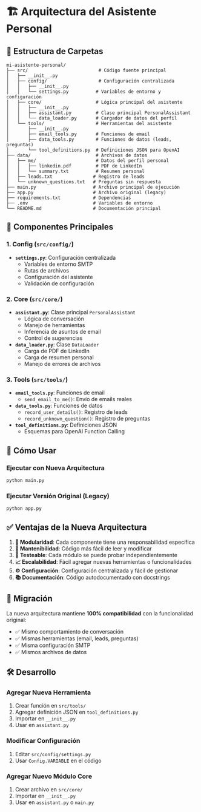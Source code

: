 # 🏗️ Arquitectura del Asistente Personal

## 📁 Estructura de Carpetas

```
mi-asistente-personal/
├── src/                          # Código fuente principal
│   ├── __init__.py
│   ├── config/                   # Configuración centralizada
│   │   ├── __init__.py
│   │   └── settings.py          # Variables de entorno y configuración
│   ├── core/                    # Lógica principal del asistente
│   │   ├── __init__.py
│   │   ├── assistant.py         # Clase principal PersonalAssistant
│   │   └── data_loader.py       # Cargador de datos del perfil
│   └── tools/                   # Herramientas del asistente
│       ├── __init__.py
│       ├── email_tools.py       # Funciones de email
│       ├── data_tools.py        # Funciones de datos (leads, preguntas)
│       └── tool_definitions.py  # Definiciones JSON para OpenAI
├── data/                        # Archivos de datos
│   ├── me/                      # Datos del perfil personal
│   │   ├── linkedin.pdf         # PDF de LinkedIn
│   │   └── summary.txt          # Resumen personal
│   ├── leads.txt               # Registro de leads
│   └── unknown_questions.txt   # Preguntas sin respuesta
├── main.py                     # Archivo principal de ejecución
├── app.py                      # Archivo original (legacy)
├── requirements.txt            # Dependencias
├── .env                        # Variables de entorno
└── README.md                   # Documentación principal
```

## 🧩 Componentes Principales

### 1. **Config (`src/config/`)**
- **`settings.py`**: Configuración centralizada
  - Variables de entorno SMTP
  - Rutas de archivos
  - Configuración del asistente
  - Validación de configuración

### 2. **Core (`src/core/`)**
- **`assistant.py`**: Clase principal `PersonalAssistant`
  - Lógica de conversación
  - Manejo de herramientas
  - Inferencia de asuntos de email
  - Control de sugerencias
- **`data_loader.py`**: Clase `DataLoader`
  - Carga de PDF de LinkedIn
  - Carga de resumen personal
  - Manejo de errores de archivos

### 3. **Tools (`src/tools/`)**
- **`email_tools.py`**: Funciones de email
  - `send_email_to_me()`: Envío de emails reales
- **`data_tools.py`**: Funciones de datos
  - `record_user_details()`: Registro de leads
  - `record_unknown_question()`: Registro de preguntas
- **`tool_definitions.py`**: Definiciones JSON
  - Esquemas para OpenAI Function Calling

## 🚀 Cómo Usar

### Ejecutar con Nueva Arquitectura
```bash
python main.py
```

### Ejecutar Versión Original (Legacy)
```bash
python app.py
```

## ✅ Ventajas de la Nueva Arquitectura

1. **🔧 Modularidad**: Cada componente tiene una responsabilidad específica
2. **📝 Mantenibilidad**: Código más fácil de leer y modificar
3. **🧪 Testeable**: Cada módulo se puede probar independientemente
4. **📈 Escalabilidad**: Fácil agregar nuevas herramientas o funcionalidades
5. **⚙️ Configuración**: Configuración centralizada y fácil de gestionar
6. **📚 Documentación**: Código autodocumentado con docstrings

## 🔄 Migración

La nueva arquitectura mantiene **100% compatibilidad** con la funcionalidad original:
- ✅ Mismo comportamiento de conversación
- ✅ Mismas herramientas (email, leads, preguntas)
- ✅ Misma configuración SMTP
- ✅ Mismos archivos de datos

## 🛠️ Desarrollo

### Agregar Nueva Herramienta
1. Crear función en `src/tools/`
2. Agregar definición JSON en `tool_definitions.py`
3. Importar en `__init__.py`
4. Usar en `assistant.py`

### Modificar Configuración
1. Editar `src/config/settings.py`
2. Usar `Config.VARIABLE` en el código

### Agregar Nuevo Módulo Core
1. Crear archivo en `src/core/`
2. Importar en `__init__.py`
3. Usar en `assistant.py` o `main.py` 